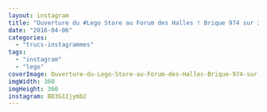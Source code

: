 ```yaml
---
layout: instagram
title: "Ouverture du #Lego Store au Forum des Halles ! Brique 974 sur 3000 :)"
date: "2016-04-06"
categories: 
  - "trucs-instagrammes"
tags: 
  - "instagram"
  - "lego"
coverImage: Ouverture-du-Lego-Store-au-Forum-des-Halles-Brique-974-sur-3000.jpg
imgWidth: 360
imgHeight: 360
instagram: BD3G1Ijymb2
---
```

